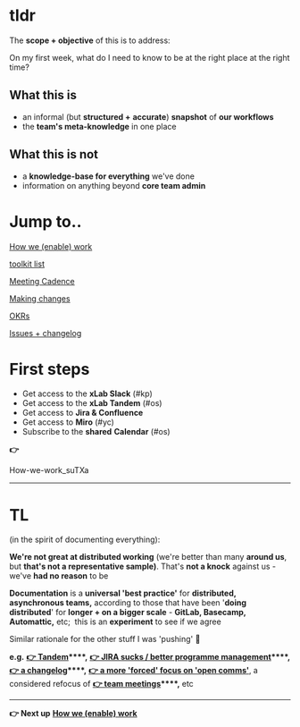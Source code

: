 tldr
====

The **scope + objective** of this is to address:

On my first week, what do I need to know to be at the right place at the right time?

What this is
------------

-   an informal (but **structured +** **accurate**) **snapshot** of **our workflows**
-   the **team's meta-knowledge** in one place

What this is not
----------------

-   a **knowledge-base for everything** we've done
-   information on anything beyond **core team admin**

Jump to..
=========

[How we (enable) work](https://coda.io/d/handbook_d8YyqXR1Myf/How-we-enable-work_suTXa)

[toolkit list](https://coda.io/d/handbook_d8YyqXR1Myf/toolkit-list_sua97)

[Meeting Cadence](meeting_cadence.md)

[Making changes](https://coda.io/d/handbook_d8YyqXR1Myf/Making-changes_suGKS)

[OKRs](https://coda.io/d/handbook_d8YyqXR1Myf/OKRs_surEt)

[Issues + changelog](https://coda.io/d/handbook_d8YyqXR1Myf/Issues-changelog_suHR-)

First steps
===========

-   Get access to the **xLab Slack** (#kp)
-   Get access to the **xLab Tandem** (#os)
-   Get access to **Jira & Confluence**
-   Get access to **Miro** (#yc)
-   Subscribe to the **shared** **Calendar** (#os)

**👉**

How-we-work_suTXa

* * * * *


TL
==

(in the spirit of documenting everything):

**We're not great at distributed working** (we're better than many **around us**, but **that's not a representative sample)**. That's **not a knock** against us - we've **had no reason** to be

**Documentation** is a **universal 'best practice'** for **distributed, asynchronous teams,** according to those that have been '**doing distributed**' for **longer + on a bigger scale** - **GitLab, Basecamp, Automattic,** etc;  this is an **experiment** to see if we agree

Similar rationale for the other stuff I was 'pushing' 😬

**e.g.** **[👉 Tandem](https://coda.io/d/handbook_d8YyqXR1Myf/toolkit-list_sua97)****,** **[👉 JIRA sucks / better programme management](https://coda.io/d/handbook_d8YyqXR1Myf/OKRs_surEt)****,** **[👉 a changelog](https://coda.io/d/handbook_d8YyqXR1Myf/Issues-changelog_suHR-)****,** **[👉 a more 'forced' focus on 'open comms'](https://coda.io/d/handbook_d8YyqXR1Myf/Meeting-Cadence_suoFD)**, a considered refocus of **[👉 team meetings](https://coda.io/d/handbook_d8YyqXR1Myf/Meeting-Cadence_suoFD)****,** etc

* * * * *

**👉 Next up** **[How we (enable) work](https://coda.io/d/handbook_d8YyqXR1Myf/How-we-enable-work_suTXa)**